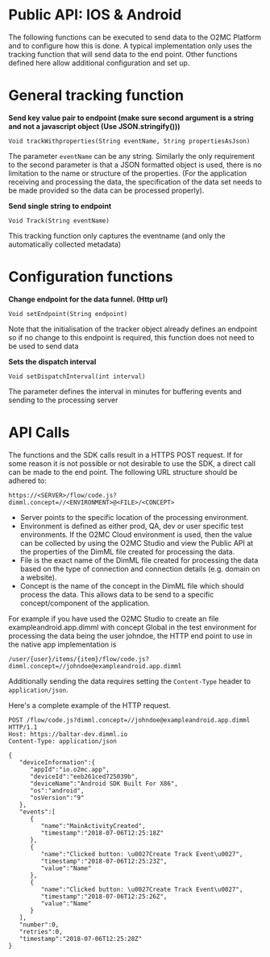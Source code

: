# Public API: IOS & Android
The following functions can be executed to send data to the O2MC Platform and to configure how this is done. A typical implementation only uses the tracking function that will send data to the end point. Other functions defined here allow additional configuration and set up.

# General tracking function
**Send key value pair to endpoint (make sure second argument is a string and not a javascript object (Use JSON.stringify()))**

```Void trackWithproperties(String eventName, String propertiesAsJson)```

The parameter `eventName` can be any string. Similarly the only requirement to the second parameter is that a JSON formatted object is used, there is no limitation to the name or structure of the properties. (For the application receiving and processing the data, the specification of the data set needs to be made provided so the data can be processed properly).

**Send single string to endpoint**

```Void Track(String eventName)```

This tracking function only captures the eventname (and only the automatically collected metadata)

# Configuration functions
**Change endpoint for the data funnel. (Http url)**

```Void setEndpoint(String endpoint)```

Note that the initialisation of the tracker object already defines an endpoint so if no change to this endpoint is required, this function does not need to be used to send data

**Sets the dispatch interval**

```Void setDispatchInterval(int interval)```

The parameter defines the interval in minutes for buffering events and sending to the processing server

# API Calls
The functions and the SDK calls result in a HTTPS POST request. If for some reason it is not possible or not desirable to use the SDK, a direct call can be made to the end point. The following URL structure should be adhered to:

```https://<SERVER>/flow/code.js?dimml.concept=//<ENVIRONMENT>@<FILE>/<CONCEPT>```

- Server points to the specific location of the processing environment. 
- Environment is defined as either prod, QA, dev or user specific test environments. If the O2MC Cloud environment is used, then the value can be collected by using the O2MC Studio and view the Public API at the properties of the DimML file created for processing the data.
- File is the exact name of the DimML file created for processing the data based on the type of connection and connection details (e.g. domain on a website).
- Concept is the name of the concept in the DimML file which should process the data. This allows data to be send to a specific concept/component of the application.

For example if you have used the O2MC Studio to create an file exampleandroid.app.dimml with concept Global in the test environment for processing the data being the user johndoe, the HTTP end point to use in the native app implementation is

```/user/{user}/items/{item}/flow/code.js?dimml.concept=//johndoe@exampleandroid.app.dimml```

Additionally sending the data requires setting the `Content-Type` header to `application/json`. 

Here's a complete example of the HTTP request.

```http
POST /flow/code.js?dimml.concept=//johndoe@exampleandroid.app.dimml HTTP/1.1
Host: https://baltar-dev.dimml.io
Content-Type: application/json

{
   "deviceInformation":{
      "appId":"io.o2mc.app",
      "deviceId":"eeb261ced725039b",
      "deviceName":"Android SDK Built For X86",
      "os":"android",
      "osVersion":"9"
   },
   "events":[
      {
         "name":"MainActivityCreated",
         "timestamp":"2018-07-06T12:25:18Z"
      },
      {
         "name":"Clicked button: \u0027Create Track Event\u0027",
         "timestamp":"2018-07-06T12:25:23Z",
         "value":"Name"
      },
      {
         "name":"Clicked button: \u0027Create Track Event\u0027",
         "timestamp":"2018-07-06T12:25:26Z",
         "value":"Name"
      }
   ],
   "number":0,
   "retries":0,
   "timestamp":"2018-07-06T12:25:28Z"
}
```
